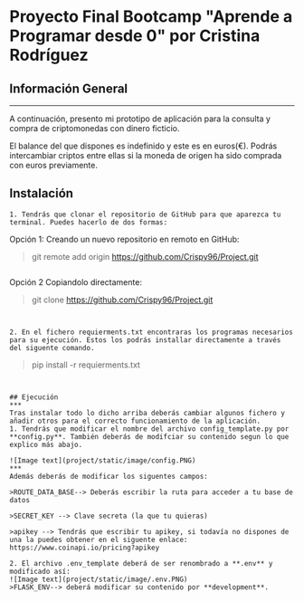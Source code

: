 # Proyecto Final Bootcamp "Aprende a Programar desde 0" por Cristina Rodríguez
## Información General
***
A continuación, presento mi prototipo de aplicación para la consulta y compra de criptomonedas con dinero ficticio.

El balance del que dispones es indefinido y este es en euros(€). Podrás intercambiar criptos entre ellas si la moneda de origen ha sido comprada con euros previamente. 


## Instalación 

```
1. Tendrás que clonar el repositorio de GitHub para que aparezca tu terminal. Puedes hacerlo de dos formas:
```
Opción 1: Creando un nuevo repositorio en remoto en GitHub:
> git remote add origin https://github.com/Crispy96/Project.git
```
```
Opción 2 Copiandolo directamente:
> git clone https://github.com/Crispy96/Project.git
```


2. En el fichero requierments.txt encontraras los programas necesarios para su ejecución. Estos los podrás installar directamente a través del siguente comando.
```
> pip install -r requierments.txt
```


## Ejecución
*** 
Tras instalar todo lo dicho arriba deberás cambiar algunos fichero y añadir otros para el correcto funcionamiento de la aplicación.
1. Tendrás que modificar el nombre del archivo config_template.py por **config.py**. También deberás de modifciar su contenido segun lo que explico más abajo.

![Image text](project/static/image/config.PNG)
***
Además deberás de modificar los siguentes campos:

>ROUTE_DATA_BASE--> Deberás escribir la ruta para acceder a tu base de datos

>SECRET_KEY --> Clave secreta (la que tu quieras)

>apikey --> Tendrás que escribir tu apikey, si todavía no dispones de una la puedes obtener en el siguente enlace: https://www.coinapi.io/pricing?apikey

2. El archivo .env_template deberá de ser renombrado a **.env** y modificado así:
![Image text](project/static/image/.env.PNG)
>FLASK_ENV--> deberá modificar su contenido por **development**.
